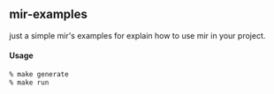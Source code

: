 ## mir-examples
just a simple mir's examples for explain how to use mir in your project.

#### Usage
```bash
% make generate
% make run
```
